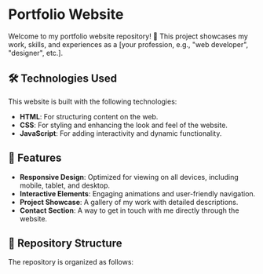 # Portfolio Website

Welcome to my portfolio website repository! 🌟 This project showcases my work, skills, and experiences as a [your profession, e.g., "web developer", "designer", etc.].

## 🛠️ Technologies Used

This website is built with the following technologies:

- **HTML**: For structuring content on the web.
- **CSS**: For styling and enhancing the look and feel of the website.
- **JavaScript**: For adding interactivity and dynamic functionality.

## 🚀 Features

- **Responsive Design**: Optimized for viewing on all devices, including mobile, tablet, and desktop.
- **Interactive Elements**: Engaging animations and user-friendly navigation.
- **Project Showcase**: A gallery of my work with detailed descriptions.
- **Contact Section**: A way to get in touch with me directly through the website.

## 📂 Repository Structure

The repository is organized as follows:

